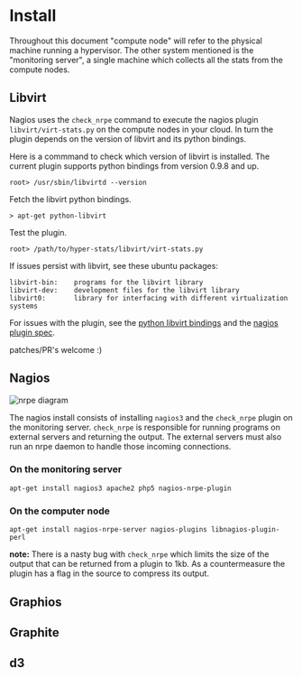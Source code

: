 Install
=======

Throughout this document "compute node" will refer to the physical machine
running a hypervisor. The other system mentioned is the "monitoring server", a
single machine which collects all the stats from the compute nodes.

Libvirt
-------
Nagios uses the `check_nrpe` command to execute the nagios plugin
`libvirt/virt-stats.py` on the compute nodes in your cloud. In turn
the plugin depends on the version of libvirt and its python bindings.

Here is a commmand to check which version of libvirt is installed. The current
plugin supports python bindings from version 0.9.8 and up.
```
root> /usr/sbin/libvirtd --version
```

Fetch the libvirt python bindings.
```
> apt-get python-libvirt
```

Test the plugin. 
```
root> /path/to/hyper-stats/libvirt/virt-stats.py
```

If issues persist with libvirt, see these ubuntu packages:
```
libvirt-bin:    programs for the libvirt library
libvirt-dev:    development files for the libvirt library
libvirt0:       library for interfacing with different virtualization systems
```

For issues with the plugin, see the 
[python libvirt bindings](http://libvirt.org/python.html) and the [nagios
plugin spec](http://nagios.sourceforge.net/docs/3_0/pluginapi.html).

patches/PR's welcome :)

Nagios
-------

![nrpe diagram](https://exchange.nagios.org/components/com_mtree/img/listings/m/93.png)

The nagios install consists of installing `nagios3` and the `check_nrpe`
plugin on the monitoring server. `check_nrpe` is responsible for running
programs on external servers and returning the output. The external servers
must also run an nrpe daemon to handle those incoming connections.


### On the monitoring server

``` 
apt-get install nagios3 apache2 php5 nagios-nrpe-plugin
```



### On the computer node

```
apt-get install nagios-nrpe-server nagios-plugins libnagios-plugin-perl
```
**note:** There is a nasty bug with `check_nrpe` which limits the size of the
output that can
be returned from a plugin to 1kb. As a countermeasure the plugin has a flag in
the source to compress its
output.

Graphios
--------
Graphite
--------
d3
--
